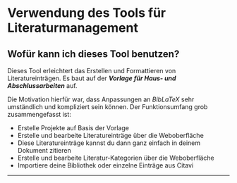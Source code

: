 # Verwendung des Tools für Literaturmanagement
## Wofür kann ich dieses Tool benutzen?
Dieses Tool erleichtert das Erstellen und Formattieren von Literatureinträgen. Es baut auf der ***Vorlage für Haus- und Abschlussarbeiten*** auf.

Die Motivation hierfür war, dass Anpassungen an *BibLaTeX* sehr umständlich und kompliziert sein können. Der Funktionsumfang grob zusammengefasst ist:
- Erstelle Projekte auf Basis der Vorlage
- Erstelle und bearbeite Literatureinträge über die Weboberfläche
- Diese Literatureinträge kannst du dann ganz einfach in deinem Dokument zitieren
- Erstelle und bearbeite Literatur-Kategorien über die Weboberfläche
- Importiere deine Bibliothek oder einzelne Einträge aus Citavi

---
